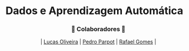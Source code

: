 # Dados e Aprendizagem Automática

<h3 align="center">🚀 Colaboradores 🚀</h3>

<div align="center">

| [Lucas Oliveira](https://github.com/LucasOli20) | [Pedro Parpot](https://github.com/) | [Rafael Gomes](https://github.com/RafaGomes1) |

</div>
